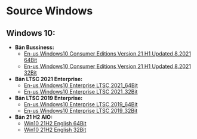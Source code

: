 # Source Windows #

## Windows 10: ##

- **Bản Bussiness:**
  - [En-us Windows10 Consumer Editions Version 21 H1 Updated 8.2021 64Bit](https://bsthanh-my.sharepoint.com/:u:/g/personal/0914678254_bsthanh_onmicrosoft_com/EQXF7bnqAYdKm7eupVLjeicB48GCs6An-CLimuy7BPQMCw?e=LjfXOD)
  - [En-us Windows10 Consumer Editions Version 21 H1 Updated 8.2021 32Bit](https://bsthanh-my.sharepoint.com/:u:/g/personal/0914678254_bsthanh_onmicrosoft_com/EZCQnqCVgMJPoy1e9lpBxdUBAoKI7l9T7s-DEKR1ISyqaA?e=SlHMy2)
- **Bản LTSC 2021 Enterprise:**
  - [En-us Windows10 Enterprise LTSC 2021_64Bit](https://bsthanh-my.sharepoint.com/:u:/g/personal/0914678254_bsthanh_onmicrosoft_com/EV_bD998i7BPqEANEi31xcMBtGfhUeOQvVdGQ1cLnaDErA?e=LnWPbR)
  - [En-us Windows10 Enterprise LTSC 2021_32Bit](https://bsthanh-my.sharepoint.com/:u:/g/personal/0914678254_bsthanh_onmicrosoft_com/EeR00O587VZOu9fUdhSXn6oB6_pHIuGAFsXL8o-tuhDo4w?e=lKoJ3U)
- **Bản LTSC 2019 Enterprise:**
  - [En-us Windows10 Enterprise LTSC 2019_64Bit](https://bsthanh-my.sharepoint.com/:u:/g/personal/0914678254_bsthanh_onmicrosoft_com/EfrNxILYYJNHhY-qCLK_cTwBJg-UIZWgkpWYaYr7akr_Jw?e=Koj9Ik)
  - [En-us Windows10 Enterprise LTSC 2019_32Bit](https://bsthanh-my.sharepoint.com/:u:/g/personal/0914678254_bsthanh_onmicrosoft_com/EdYS2P6rcuJKgCcRfK9rPzoB4MSznUZDUF1mmJ3odWaw2g?e=RRywpU)
- **Bản 21 H2 AIO:**
  - [Win10 21H2 English 64Bit](https://bsthanh-my.sharepoint.com/:u:/g/personal/0914678254_bsthanh_onmicrosoft_com/EY0T-3JZMNhMposoR68Bgu4BVnsK29-UoQMaPMmAloR3IQ?e=VW2l1n)
  - [Win10 21H2 English 32Bit](https://bsthanh-my.sharepoint.com/:u:/g/personal/0914678254_bsthanh_onmicrosoft_com/EU1TeWCWF3xIk-wQSD3XAOQBbPVKs-zknxGKgJps2O1zOw?e=fhBDNg)
